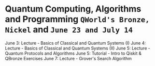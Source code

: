 # Quantum Computing, Algorithms and Programming `QWorld's Bronze, Nickel` and `June 23 and July 14`

June 3: Lecture - Basics of Classical and Quantum Systems (I)
June 4: Lecture - Basics of Classical and Quantum Systems (II)
June 5: Lecture - Quantum Protocols and Algorithms
June 5: Tutorial - Intro to Qiskit & QBronze Exercises
June 7: Lecture - Grover's Search Algorithm
